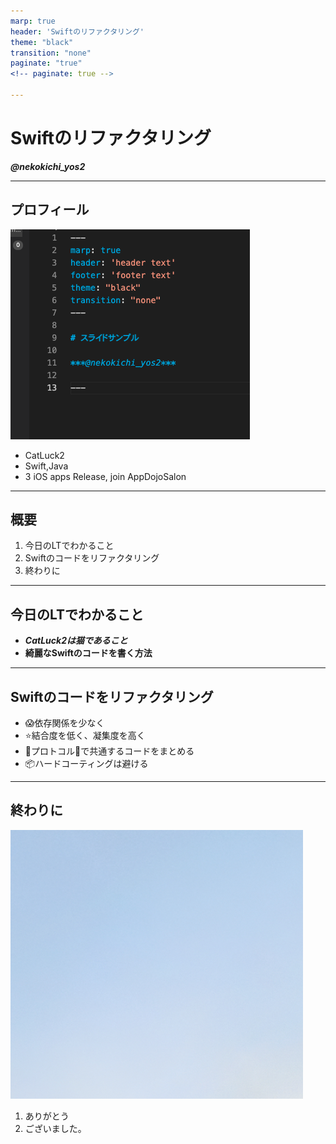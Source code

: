 ```yaml
---
marp: true
header: 'Swiftのリファクタリング'
theme: "black"
transition: "none"
paginate: "true"
<!-- paginate: true -->

---
```


<!-- _backgroundColor: red -->
# Swiftのリファクタリング

***@nekokichi_yos2***

---

## プロフィール

![left w:1200 h:200](icon.png) 

- CatLuck2
- Swift,Java
- 3 iOS apps Release, join AppDojoSalon 

--- 

## 概要

1. 今日のLTでわかること
2. Swiftのコードをリファクタリング
3. 終わりに

---

## 今日のLTでわかること
- ***CatLuck2は猫であること***
- **綺麗なSwiftのコードを書く方法**

---

## Swiftのコードをリファクタリング
- :scream:依存関係を少なく
- :star:結合度を低く、凝集度を高く
- :wave:プロトコルで共通するコードをまとめる
- :package:ハードコーティングは避ける

---

## 終わりに

![bg center](backgroundImage.png)
1. ありがとう
2. ございました。